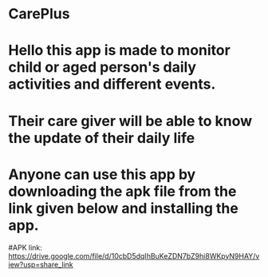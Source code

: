 # CarePlus

# Hello this app is made to monitor child or aged person's daily activities and different events. 
# Their care giver will be able to know the update of their daily life
# Anyone can use this app by downloading the apk file from the link given below and installing the app.

#APK link:
https://drive.google.com/file/d/10cbD5dqIhBuKeZDN7bZ9hi8WKpyN9HAY/view?usp=share_link




